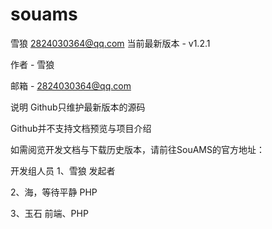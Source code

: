 # souams
雪狼
2824030364@qq.com
当前最新版本 - v1.2.1

作者 - 雪狼

邮箱 - 2824030364@qq.com

说明
Github只维护最新版本的源码

Github并不支持文档预览与项目介绍

如需阅览开发文档与下载历史版本，请前往SouAMS的官方地址：



开发组人员
1、雪狼  发起者

2、海，等待平静  PHP

3、玉石  前端、PHP